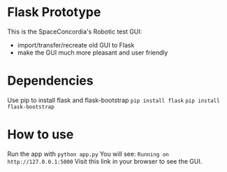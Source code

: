 # Flask Prototype
This is the SpaceConcordia's Robotic test GUI:
- import/transfer/recreate old GUI to Flask
- make the GUI much more pleasant and user friendly

# Dependencies
Use pip to install flask and flask-bootstrap
`pip install flask`
`pip install flask-bootstrap`

# How to use
Run the app with `python app.py`
You will see: `Running on http://127.0.0.1:5000`
Visit this link in your browser to see the GUI.

